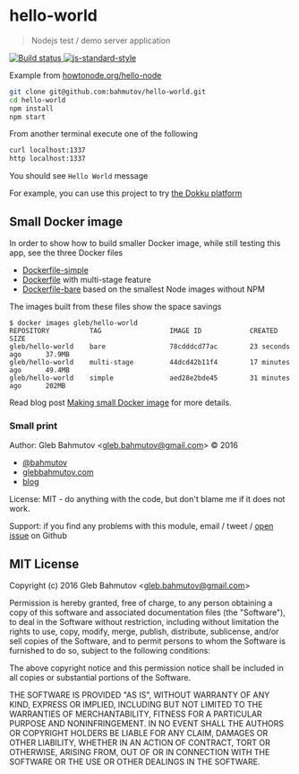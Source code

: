 # hello-world
 
> Nodejs test / demo server application

[![Build status][ci-image] ][ci-url]
[![js-standard-style][standard-image] ](http://standardjs.com/)

Example from [howtonode.org/hello-node](http://howtonode.org/hello-node)

```sh
git clone git@github.com:bahmutov/hello-world.git
cd hello-world
npm install
npm start
```

From another terminal execute one of the following

```sh
curl localhost:1337
http localhost:1337
```

You should see `Hello World` message

For example, you can use this project to try
[the Dokku platform](https://glebbahmutov.com/blog/running-multiple-applications-in-dokku/)

## Small Docker image

In order to show how to build smaller Docker image, while still testing this app,
see the three Docker files

* [Dockerfile-simple](Dockerfile-simple)
* [Dockerfile](Dockerfile) with multi-stage feature
* [Dockerfile-bare](Dockerfile-bare) based on the smallest Node images without NPM

The images built from these files show the space savings

```
$ docker images gleb/hello-world
REPOSITORY          TAG                 IMAGE ID            CREATED             SIZE
gleb/hello-world    bare                78cdddcd77ac        23 seconds ago      37.9MB
gleb/hello-world    multi-stage         44dcd42b11f4        17 minutes ago      49.4MB
gleb/hello-world    simple              aed28e2bde45        31 minutes ago      202MB
```

Read blog post [Making small Docker image](https://glebbahmutov.com/blog/making-small-docker-image/) for more details.

### Small print

Author: Gleb Bahmutov &lt;gleb.bahmutov@gmail.com&gt; &copy; 2016

* [@bahmutov](https://twitter.com/bahmutov)
* [glebbahmutov.com](http://glebbahmutov.com)
* [blog](http://glebbahmutov.com/blog)


License: MIT - do anything with the code, but don't blame me if it does not work.

Support: if you find any problems with this module, email / tweet /
[open issue](https://github.com/bahmutov/hello-world/issues) on Github

## MIT License

Copyright (c) 2016 Gleb Bahmutov &lt;gleb.bahmutov@gmail.com&gt;

Permission is hereby granted, free of charge, to any person
obtaining a copy of this software and associated documentation
files (the "Software"), to deal in the Software without
restriction, including without limitation the rights to use,
copy, modify, merge, publish, distribute, sublicense, and/or sell
copies of the Software, and to permit persons to whom the
Software is furnished to do so, subject to the following
conditions:

The above copyright notice and this permission notice shall be
included in all copies or substantial portions of the Software.

THE SOFTWARE IS PROVIDED "AS IS", WITHOUT WARRANTY OF ANY KIND,
EXPRESS OR IMPLIED, INCLUDING BUT NOT LIMITED TO THE WARRANTIES
OF MERCHANTABILITY, FITNESS FOR A PARTICULAR PURPOSE AND
NONINFRINGEMENT. IN NO EVENT SHALL THE AUTHORS OR COPYRIGHT
HOLDERS BE LIABLE FOR ANY CLAIM, DAMAGES OR OTHER LIABILITY,
WHETHER IN AN ACTION OF CONTRACT, TORT OR OTHERWISE, ARISING
FROM, OUT OF OR IN CONNECTION WITH THE SOFTWARE OR THE USE OR
OTHER DEALINGS IN THE SOFTWARE.

[ci-image]: https://travis-ci.org/bahmutov/hello-world.svg?branch=master
[ci-url]: https://travis-ci.org/bahmutov/hello-world
[standard-image]: https://img.shields.io/badge/code%20style-standard-brightgreen.svg
